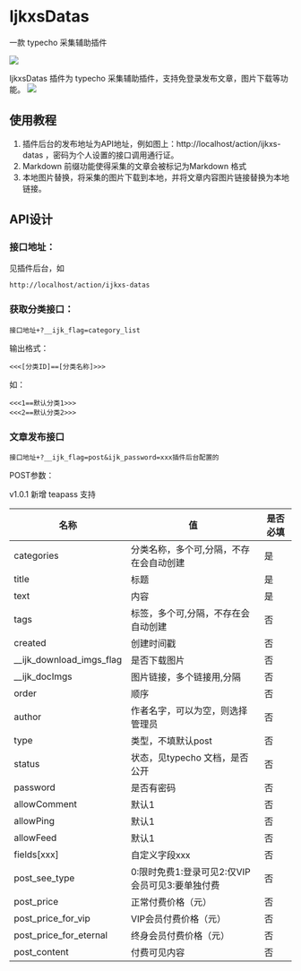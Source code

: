 # IjkxsDatas
一款 typecho 采集辅助插件

![](https://cdn.jsdelivr.net/gh/gogobody/blog-img/blogimg/%E6%9C%AA%E5%91%BD%E5%90%8D%E7%9A%84%E8%AE%BE%E8%AE%A1.png)

IjkxsDatas 插件为 typecho 采集辅助插件，支持免登录发布文章，图片下载等功能。
![](https://cdn.jsdelivr.net/gh/gogobody/blog-img/blogimg/20210212171133.png)

## 使用教程
1. 插件后台的发布地址为API地址，例如图上：http://localhost/action/ijkxs-datas ，密码为个人设置的接口调用通行证。
2. Markdown 前缀功能使得采集的文章会被标记为Markdown 格式
3. 本地图片替换，将采集的图片下载到本地，并将文章内容图片链接替换为本地链接。

## API设计

### 接口地址：

见插件后台，如
```
http://localhost/action/ijkxs-datas
```
### 获取分类接口：
```
接口地址+?__ijk_flag=category_list
```
输出格式：
```
<<<[分类ID]==[分类名称]>>>
```
如：
```
<<<1==默认分类1>>>
<<<2==默认分类2>>>
```
### 文章发布接口
```
接口地址+?__ijk_flag=post&ijk_password=xxx插件后台配置的
```
POST参数：

v1.0.1 新增 teapass 支持

|  名称   | 值  | 是否必填|
|  ----  | ----  | ----  |
| categories  | 分类名称，多个可,分隔，不存在会自动创建 |是|
| title  | 标题 |是|
| text| 内容 |是|
| tags| 标签，多个可,分隔，不存在会自动创建|否|
| created| 创建时间戳|否|
| __ijk_download_imgs_flag  | 是否下载图片 |否|
| __ijk_docImgs  | 图片链接，多个链接用,分隔|否|
| order| 顺序|否|
| author| 作者名字，可以为空，则选择管理员|否|
| type| 类型，不填默认post|否|
| status| 状态，见typecho 文档，是否公开|否|
| password| 是否有密码|否|
| allowComment| 默认1|否|
| allowPing| 默认1|否|
| allowFeed| 默认1|否|
| fields[xxx] | 自定义字段xxx | 否 |
| post_see_type|0:限时免费1:登录可见2:仅VIP会员可见3:要单独付费|否|
| post_price| 正常付费价格（元）|否|
| post_price_for_vip| VIP会员付费价格（元）|否|
| post_price_for_eternal| 终身会员付费价格（元）|否|
| post_content|  付费可见内容|否|


